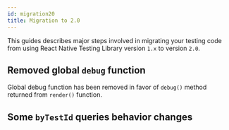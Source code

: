 ```yaml
---
id: migration20
title: Migration to 2.0
---
```


This guides describes major steps involved in migrating your testing code from using React Native Testing Library version `1.x` to version `2.0`.

## Removed global `debug` function

Global debug function has been removed in favor of `debug()` method returned from `render()` function.

## Some `byTestId` queries behavior changes
